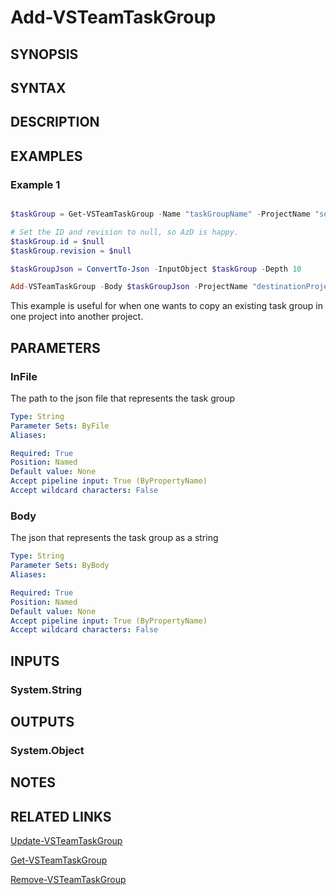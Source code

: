 <!-- #include "./common/header.md" -->

# Add-VSTeamTaskGroup

## SYNOPSIS

<!-- #include "./synopsis/Add-VSTeamTaskGroup.md" -->

## SYNTAX

## DESCRIPTION

<!-- #include "./synopsis/Add-VSTeamTaskGroup.md" -->

## EXAMPLES

### Example 1

```powershell

$taskGroup = Get-VSTeamTaskGroup -Name "taskGroupName" -ProjectName "sourceProjectName"

# Set the ID and revision to null, so AzD is happy.
$taskGroup.id = $null
$taskGroup.revision = $null

$taskGroupJson = ConvertTo-Json -InputObject $taskGroup -Depth 10

Add-VSTeamTaskGroup -Body $taskGroupJson -ProjectName "destinationProjectName"
```

This example is useful for when one wants to copy an existing task group in one project into another project.

## PARAMETERS


### InFile

The path to the json file that represents the task group

```yaml
Type: String
Parameter Sets: ByFile
Aliases:

Required: True
Position: Named
Default value: None
Accept pipeline input: True (ByPropertyName)
Accept wildcard characters: False
```

### Body

The json that represents the task group as a string

```yaml
Type: String
Parameter Sets: ByBody
Aliases:

Required: True
Position: Named
Default value: None
Accept pipeline input: True (ByPropertyName)
Accept wildcard characters: False
```

<!-- #include "./params/projectName.md" -->

## INPUTS

### System.String

## OUTPUTS

### System.Object

## NOTES

<!-- #include "./common/prerequisites.md" -->

## RELATED LINKS



[Update-VSTeamTaskGroup](Update-VSTeamTaskGroup.md)

[Get-VSTeamTaskGroup](Get-VSTeamTaskGroup.md)

[Remove-VSTeamTaskGroup](Remove-VSTeamTaskGroup.md)
